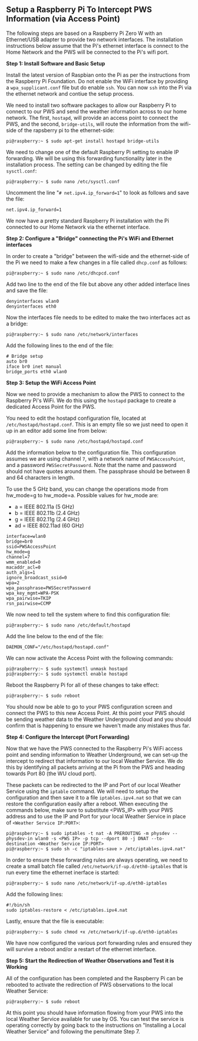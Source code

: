 ## Setup a Raspberry Pi To Intercept PWS Information (via Access Point)

The following steps are based on a Raspberry Pi Zero W with an Ethernet/USB adapter to provide two network interfaces. The installation instructions below assume that the Pi's ethernet interface is connect to the Home Network and the PWS will be connected to the Pi's wifi port.

**Step 1: Install Software and Basic Setup**

Install the latest version of Raspbian onto the Pi as per the instructions from the Raspberry Pi Foundation. Do not enable the WiFi interface by providing a `wpa_supplicant.conf` file but do enable `ssh`. You can now `ssh` into the Pi via the ethernet network and contiue the setup process.

We need to install two software packages to allow our Raspberry Pi to connect to our PWS and send the weather information across to our home network. The first, `hostapd`, will provide an access point to connect the PWS, and the second, `bridge-utils`, will route the information from the wifi-side of the rapsberry pi to the ethernet-side:
```
pi@raspberry:~ $ sudo apt-get install hostapd bridge-utils
```
We need to change one of the default Raspberry Pi setting to enable IP forwarding. We will be using this forwarding functionality later in the installation process. The setting can be changed by editing the file `sysctl.conf`:

```
pi@raspberry:~ $ sudo nano /etc/sysctl.conf
```
Uncomment the line "`# net.ipv4.ip_forward=1`" to look as follows and save the file:
```
net.ipv4.ip_forward=1
```
We now have a pretty standard Raspberry Pi installation with the Pi connected to our Home Network via the ethernet interface.

**Step 2: Configure a "Bridge" connecting the Pi's WiFi and Ethernet interfaces**

In order to create a "bridge" between the wifi-side and the ethernet-side of the Pi we need to make a few changes in a file called `dhcp.conf` as follows:
```
pi@raspberry:~ $ sudo nano /etc/dhcpcd.conf
```
Add two line to the end of the file but above any other added interface lines and save the file:
```
denyinterfaces wlan0
denyinterfaces eth0
```

Now the interfaces file needs to be edited to make the two interfaces act as a bridge:
```
pi@raspberry:~ $ sudo nano /etc/network/interfaces
```
Add the following lines to the end of the file:
```
# Bridge setup
auto br0
iface br0 inet manual
bridge_ports eth0 wlan0
```
**Step 3: Setup the WiFi Access Point**

Now we need to provide a mechanism to allow the PWS to connect to the Raspberry Pi's WiFi. We do this using the `hostapd` package to create a dedicated Access Point for the PWS.

You need to edit the hostapd configuration file, located at `/etc/hostapd/hostapd.conf`. This is an empty file so we just need to open it up in an editor add some line from below:
```
pi@raspberry:~ $ sudo nano /etc/hostapd/hostapd.conf
```
Add the information below to the configuration file. This configuration assumes we are using channel `7`, with a network name of `PWSAccessPoint`, and a password `PWSSecretPassword`. Note that the name and password should not have quotes around them. The passphrase should be between 8 and 64 characters in length.

To use the 5 GHz band, you can change the operations mode from hw_mode=g to hw_mode=a. Possible values for hw_mode are:

- a = IEEE 802.11a (5 GHz)
- b = IEEE 802.11b (2.4 GHz)
- g = IEEE 802.11g (2.4 GHz)
- ad = IEEE 802.11ad (60 GHz)
```
interface=wlan0
bridge=br0
ssid=PWSAccessPoint
hw_mode=g
channel=7
wmm_enabled=0
macaddr_acl=0
auth_algs=1
ignore_broadcast_ssid=0
wpa=2
wpa_passphrase=PWSSecretPassword
wpa_key_mgmt=WPA-PSK
wpa_pairwise=TKIP
rsn_pairwise=CCMP
```
We now need to tell the system where to find this configuration file:
```
pi@raspberry:~ $ sudo nano /etc/default/hostapd
```
Add the line below to the end of the file:
```
DAEMON_CONF="/etc/hostapd/hostapd.conf"
```
We can now activate the Access Point with the following commands:
```
pi@raspberry:~ $ sudo systemctl unmask hostapd
pi@raspberry:~ $ sudo systemctl enable hostapd
```
Reboot the Raspberry Pi for all of these changes to take effect:
```
pi@raspberry:~ $ sudo reboot
```
You should now be able to go to your PWS configuration screen and connect the PWS to this new Access Point. At this point your PWS should be sending weather data to the Weather Underground cloud and you should confirm that is happening to ensure we haven't made any mistakes thus far.

**Step 4: Configure the Intercept (Port Forwarding)**

Now that we have the PWS connected to the Raspberry Pi's WiFi access point and sending information to Weather Underground, we can set-up the intercept to redirect that information to our local Weather Service. We do this by identifying all packets arriving at the Pi from the PWS and heading towards Port 80 (the WU cloud port).

These packets can be redirected to the IP and Port of our local Weather Service using the `iptable` command. We will need to setup the configuration and then save it to a file `iptables.ipv4.nat` so that we can restore the configuration easily after a reboot. When executing the commands below, make sure to substitute <PWS_IP> with your PWS address and to use the IP and Port for your local Weather Service in place of `<Weather Service IP:PORT>`:
```
pi@raspberry:~ $ sudo iptables -t nat -A PREROUTING -m physdev --physdev-in wlan0 -s <PWS IP> -p tcp --dport 80 -j DNAT --to-destination <Weather Service IP:PORT>
pi@raspberry:~ $ sudo sh -c "iptables-save > /etc/iptables.ipv4.nat"
```
In order to ensure these forwarding rules are always operating, we need to create a small batch file called `/etc/network/if-up.d/eth0-iptables` that is run every time the ethernet inerface is started:
```
pi@raspberry:~ $ sudo nano /etc/network/if-up.d/eth0-iptables
```
Add the following lines:
```
#!/bin/sh
sudo iptables-restore < /etc/iptables.ipv4.nat
```
Lastly, ensure that the file is executable:
```
pi@raspberry:~ $ sudo chmod +x /etc/network/if-up.d/eth0-iptables
```
We have now configured the various port forwarding rules and ensured they will survive a reboot and/or a restart of the ethernet interface.

**Step 5:  Start the Redirection of Weather Observations and Test it is Working**

All of the configuration has been completed and the Raspberry Pi can be rebooted to activate the redirection of PWS observations to the local Weather Service:

```
pi@raspberry:~ $ sudo reboot
```
At this point you should have information flowing from your PWS into the local Weather Service available for use by OS. You can test the service is operating correctly by going back to the instructions on "Installing a Local Weather Service" and following the penultimate Step 7.